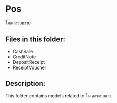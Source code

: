 # Pos

โมเดลระบบขาย

## Files in this folder:

- CashSale
- CreditNote
- DepositReceipt
- ReceiptVoucher

## Description:

This folder contains models related to โมเดลระบบขาย.

